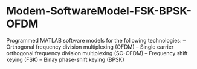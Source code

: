 # Modem-SoftwareModel-FSK-BPSK-OFDM
Programmed MATLAB software models for the following technologies: – Orthogonal frequency division multiplexing (OFDM) – Single carrier orthogonal frequency division multiplexing (SC-OFDM) – Frequency shift keying (FSK) – Binay phase-shift keying (BPSK)
